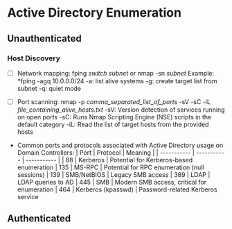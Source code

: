 # Active Directory Enumeration

## Unauthenticated 

### Host Discovery
- [ ] Network mapping: fping *switch subnet* or nmap -sn *subnet*
    Example: *fping -agq 10.0.0.0/24
        -a: list alive systems
        -g: create target list from subnet
        -q: quiet mode

- [ ] Port scanning: nmap -p *comma_separated_list_of_ports* -sV -sC -iL *file_containing_alive_hosts.txt*
    -sV: Version detection of services running on open ports
    -sC: Runs Nmap Scripting Engine (NSE) scripts in the default category
    -iL: Read the list of target hosts from the provided hosts

- Common ports and protocols associated with Active Directory usage on Domain Controllers:
| Port | Protocol | Meaning | 
| ----------- | ----------- | ----------- |
| 88 | Kerberos | Potential for Kerberos-based enumeration
| 135 | MS-RPC | Potential for RPC enumeration (null sessions)
| 139 | SMB/NetBIOS | Legacy SMB access
| 389 | LDAP | LDAP queries to AD
| 445 | SMB | Modern SMB access, critical for enumeration
| 464 | Kerberos (kpasswd) | Password-related Kerberos service

## Authenticated 